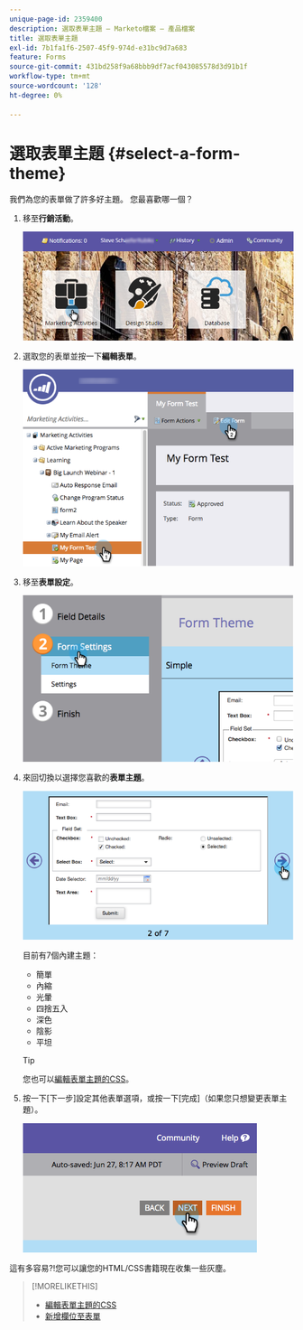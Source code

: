 ```yaml
---
unique-page-id: 2359400
description: 選取表單主題 — Marketo檔案 — 產品檔案
title: 選取表單主題
exl-id: 7b1fa1f6-2507-45f9-974d-e31bc9d7a683
feature: Forms
source-git-commit: 431bd258f9a68bbb9df7acf043085578d3d91b1f
workflow-type: tm+mt
source-wordcount: '128'
ht-degree: 0%

---
```


# 選取表單主題 {#select-a-form-theme}

我們為您的表單做了許多好主題。 您最喜歡哪一個？

1. 移至&#x200B;**行銷活動**。

   ![](assets/login-marketing-activities-1.png)

1. 選取您的表單並按一下&#x200B;**編輯表單**。

   ![](assets/editform.png)

1. 移至&#x200B;**表單設定**。

   ![](assets/image2014-9-15-17-7-7.png)

1. 來回切換以選擇您喜歡的&#x200B;**表單主題**。

   ![](assets/image2014-9-15-17-3a7-3a20.png)

   目前有7個內建主題：

   * 簡單
   * 內縮
   * 光暈
   * 四捨五入
   * 深色
   * 陰影
   * 平坦

   >[!TIP]
   >
   >您也可以[編輯表單主題的CSS](/help/marketo/product-docs/demand-generation/forms/form-design/edit-the-css-of-a-form-theme.md)。

1. 按一下[下一步]&#x200B;**&#x200B;**&#x200B;設定其他表單選項，或按一下[完成]&#x200B;**&#x200B;** （如果您只想變更表單主題）。

   ![](assets/image2014-9-15-17-3a8-3a22.png)

這有多容易?!您可以讓您的HTML/CSS書籍現在收集一些灰塵。

>[!MORELIKETHIS]
>
>* [編輯表單主題的CSS](/help/marketo/product-docs/demand-generation/forms/form-design/edit-the-css-of-a-form-theme.md)
>* [新增欄位至表單](/help/marketo/product-docs/demand-generation/forms/creating-a-form/add-a-field-to-a-form.md)

